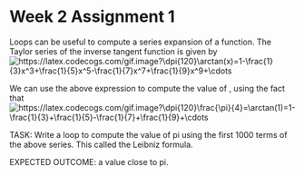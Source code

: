 # Week 2 Assignment 1

Loops can be useful to compute a series expansion of a function. The Taylor series of the inverse tangent function is given by
<img src="https://latex.codecogs.com/gif.image?\dpi{120}\arctan(x)=1-\frac{1}{3}x^3&plus;\frac{1}{5}x^5-\frac{1}{7}x^7&plus;\frac{1}{9}x^9&plus;\cdots" title="https://latex.codecogs.com/gif.image?\dpi{120}\arctan(x)=1-\frac{1}{3}x^3+\frac{1}{5}x^5-\frac{1}{7}x^7+\frac{1}{9}x^9+\cdots" />

We can use the above expression to compute the value of , using the fact that
<img src="https://latex.codecogs.com/gif.image?\dpi{120}\frac{\pi}{4}=\arctan(1)=1-\frac{1}{3}&plus;\frac{1}{5}-\frac{1}{7}&plus;\frac{1}{9}&plus;\cdots" title="https://latex.codecogs.com/gif.image?\dpi{120}\frac{\pi}{4}=\arctan(1)=1-\frac{1}{3}+\frac{1}{5}-\frac{1}{7}+\frac{1}{9}+\cdots" />

TASK: Write a loop to compute the value of pi using the first 1000 terms of the above series. This called the Leibniz formula.


EXPECTED OUTCOME: a value close to pi.
